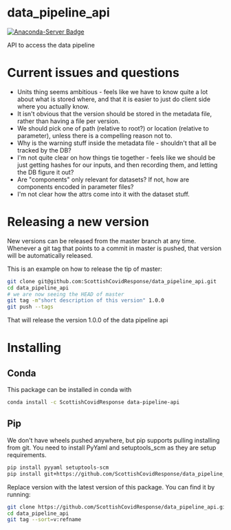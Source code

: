 # data_pipeline_api

[![Anaconda-Server Badge](https://anaconda.org/scottishcovidresponse/data_pipeline_api/badges/version.svg)](https://anaconda.org/scottishcovidresponse/data_pipeline_api)

API to access the data pipeline

# Current issues and questions
* Units thing seems ambitious - feels like we have to know quite a lot about what is stored where, and that it is easier to just do client side where you actually know.
* It isn't obvious that the version should be stored in the metadata file, rather than having a file per version.
* We should pick one of path (relative to root?) or location (relative to parameter), unless there is a compelling reason not to.
* Why is the warning stuff inside the metadata file - shouldn't that all be tracked by the DB?
* I'm not quite clear on how things tie together - feels like we should be just getting hashes for our inputs, and then recording them, and letting the DB figure it out?
* Are "components" only relevant for datasets? If not, how are components encoded in parameter files?
* I'm not clear how the attrs come into it with the dataset stuff.

# Releasing a new version

New versions can be released from the master branch at any time. Whenever a git
tag that points to a commit in master is pushed, that version will be
automatically released.

This is an example on how to release the tip of master:

```bash
git clone git@github.com:ScottishCovidResponse/data_pipeline_api.git
cd data_pipeline_api
# we are now seeing the HEAD of master
git tag -m"short description of this version" 1.0.0
git push --tags
```

That will release the version 1.0.0 of the data pipeline api

# Installing

## Conda

This package can be installed in conda with

```bash
conda install -c ScottishCovidResponse data-pipeline-api
```

## Pip

We don't have wheels pushed anywhere, but pip supports pulling installing from
git. You need to install PyYaml and setuptools_scm as they are setup
requirements.

```bash
pip install pyyaml setuptools-scm
pip install git+https://github.com/ScottishCovidResponse/data_pipeline_api.git@VERSION
```

Replace version with the latest version of this package. You can find it by running:

```bash
git clone https://github.com/ScottishCovidResponse/data_pipeline_api.git
cd data_pipeline_api
git tag --sort=v:refname
```
